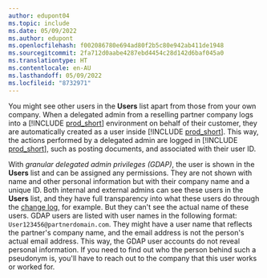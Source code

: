 ```yaml
---
author: edupont04
ms.topic: include
ms.date: 05/09/2022
ms.author: edupont
ms.openlocfilehash: f002086780e694ad80f2b5c80e942ab411de1948
ms.sourcegitcommit: 2fa712d0aabe4287ebd4454c28d142d6baf045a0
ms.translationtype: HT
ms.contentlocale: en-AU
ms.lasthandoff: 05/09/2022
ms.locfileid: "8732971"
---
```

You might see other users in the **Users** list apart from those from your own company. When a delegated admin from a reselling partner company logs into a [!INCLUDE [prod_short](prod_short.md)] environment on behalf of their customer, they are automatically created as a user inside [!INCLUDE [prod_short](prod_short.md)]. This way, the actions performed by a delegated admin are logged in [!INCLUDE [prod_short](prod_short.md)], such as posting documents, and associated with their user ID.  

With *granular delegated admin privileges (GDAP)*, the user is shown in the **Users** list and can be assigned any permissions. They are not shown with name and other personal information but with their company name and a unique ID. Both internal and external admins can see these users in the **Users** list, and they have full transparency into what these users do through the [change log](../across-log-changes.md), for example. But they can't see the actual name of these users. GDAP users are listed with user names in the following format: `User123456@partnerdomain.com`. They might have a user name that reflects the partner's company name, and the email address is not the person's actual email address. This way, the GDAP user accounts do not reveal personal information. If you need to find out who the person behind such a pseudonym is, you'll have to reach out to the company that this user works or worked for.  
